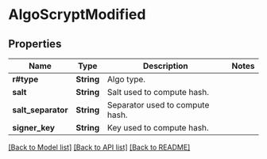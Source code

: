 # AlgoScryptModified

## Properties

Name | Type | Description | Notes
------------ | ------------- | ------------- | -------------
**r#type** | **String** | Algo type. | 
**salt** | **String** | Salt used to compute hash. | 
**salt_separator** | **String** | Separator used to compute hash. | 
**signer_key** | **String** | Key used to compute hash. | 

[[Back to Model list]](../README.md#documentation-for-models) [[Back to API list]](../README.md#documentation-for-api-endpoints) [[Back to README]](../README.md)


